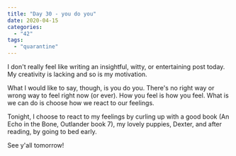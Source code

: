 ```yaml
---
title: "Day 30 - you do you"
date: 2020-04-15
categories: 
  - "42"
tags: 
  - "quarantine"
---
```


I don't really feel like writing an insightful, witty, or entertaining post today. My creativity is lacking and so is my motivation.

What I would like to say, though, is you do you. There's no right way or wrong way to feel right now (or ever). How you feel is how you feel. What is we can do is choose how we react to our feelings.

Tonight, I choose to react to my feelings by curling up with a good book (An Echo in the Bone, Outlander book 7), my lovely puppies, Dexter, and after reading, by going to bed early.

See y'all tomorrow!
